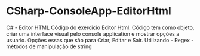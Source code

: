 # CSharp-ConsoleApp-EditorHtml
C# - Editor HTML  Código do exercicio Editor Html.  Código tem como objeto, criar uma interface visual pelo console application e mostrar opções a usuario. Opções essas que são para Criar, Editar e Sair.  Utilizando   - Regex  - métodos de manipulação de string
